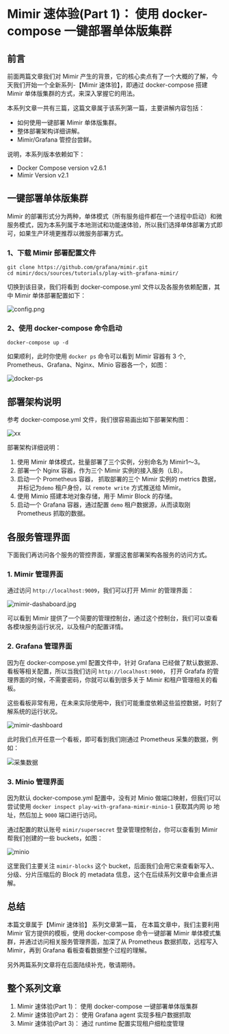 # Mimir 速体验(Part 1)： 使用 docker-compose 一键部署单体版集群

## 前言

前面两篇文章我们对 Mimir 产生的背景，它的核心卖点有了一个大概的了解，今天我们开始一个全新系列-【Mimir 速体验】，即通过 docker-compose 搭建 Mimir 单体版集群的方式，来深入掌握它的用法。

本系列文章一共有三篇，这篇文章属于该系列第一篇，主要讲解内容包括：

- 如何使用一键部署 Mimir 单体版集群。
- 整体部署架构详细讲解。
- Mimir/Grafana 管控台尝鲜。

说明，本系列版本依赖如下： 

- Docker Compose version v2.6.1
- Mimir Version v2.1

## 一键部署单体版集群

Mimir 的部署形式分为两种，单体模式（所有服务组件都在一个进程中启动）和微服务模式，因为本系列属于本地测试和功能速体验，所以我们选择单体部署方式即可，如果生产环境更推荐以微服务部署方式。

### 1、下载 Mimir 部署配置文件

```
git clone https://github.com/grafana/mimir.git
cd mimir/docs/sources/tutorials/play-with-grafana-mimir/
```

切换到该目录，我们将看到 docker-compose.yml 文件以及各服务依赖配置，其中 Mimir 单体部署配置如下：

![config.png](https://user-images.githubusercontent.com/1459834/179004867-5ad23760-83c4-4a46-acc9-b9c96cfb7cd2.png)

### 2、使用 docker-compose 命令启动

```
docker-compose up -d
```

如果顺利，此时你使用 `docker ps`  命令可以看到 Mimir 容器有 3 个, Prometheus、Grafana、Nginx、Minio 容器各一个，如图：

![docker-ps](https://user-images.githubusercontent.com/1459834/178768452-6d9b47ea-2b6e-469a-b022-4765b1a89bf7.jpeg)

## 部署架构说明

参考 docker-compose.yml 文件，我们很容易画出如下部署架构图：

![xx](https://user-images.githubusercontent.com/1459834/178768925-86242db5-9257-4804-901b-7f2335da22f2.jpeg)

部署架构详细说明：

1. 使用 Mimir 单体模式，批量部署了三个实例，分别命名为 Mimir1～3。
2. 部署一个 Nginx 容器，作为三个 Mimir 实例的接入服务（LB）。
3. 启动一个 Prometheus 容器， 抓取部署的三个 Mimir 实例的 metrics 数据，并标记为`demo` 租户身份，以 `remote write` 方式推送给 Mimir。
4. 使用 Mimio 搭建本地对象存储，用于 Mimir Block 的存储。
5. 启动一个 Grafana 容器，通过配置 `demo` 租户数据源，从而读取刚 Prometheus 抓取的数据。

## 各服务管理界面

下面我们再访问各个服务的管控界面，掌握这套部署架构各服务的访问方式。

### 1. Mimir 管理界面

通过访问 `http://localhost:9009`，我们可以打开 Mimir 的管理界面：

![mimir-dashaboard.jpg](https://user-images.githubusercontent.com/1459834/178769461-abde39c0-2293-4583-9a03-f94cdec25d18.jpeg)

可以看到 Mimir 提供了一个简要的管理控制台，通过这个控制台，我们可以查看各模块服务运行状况，以及租户的配置详情。

### 2. Grafana 管理界面

因为在 docker-compose.yml 配置文件中，针对 Grafana 已经做了默认数据源、看板等相关配置，所以当我们访问 `http://localhost:9000`， 打开 Grafafa 的管理界面的时候，不需要密码，你就可以看到很多关于 Mimir 和租户管理相关的看板。

这些看板非常有用，在未来实际使用中，我们可能重度依赖这些监控数据，时刻了解系统的运行状况。

![mimir-dashboard](https://user-images.githubusercontent.com/1459834/178769997-8a9d1015-a081-4434-aac9-8fc5afaeb8db.jpeg)

此时我们点开任意一个看板，即可看到我们刚通过 Prometheus 采集的数据，例如：

![采集数据](https://user-images.githubusercontent.com/1459834/178774924-c84b4704-2cce-4a86-9a39-3f35989241c7.jpeg)

### 3. Minio 管理界面

因为默认 docker-compose.yml 配置中，没有对 Minio 做端口映射，但我们可以尝试使用 `docker inspect play-with-grafana-mimir-minio-1` 获取其内网 ip 地址，然后加上 `9000` 端口进行访问。

通过配置的默认账号 `mimir/supersecret` 登录管理控制台，你可以查看到 Mimir 帮我们创建的一些 buckets，如图：

![minio](https://user-images.githubusercontent.com/1459834/178773464-d816b003-10b6-440e-80e1-d64d1353f09a.jpeg)

这里我们主要关注 `mimir-blocks` 这个 bucket，后面我们会用它来查看新写入、分级、分片压缩后的 Block 的 metadata 信息，这个在后续系列文章中会重点讲解。

## 总结

本篇文章属于【Mimir 速体验】 系列文章第一篇， 在本篇文章中，我们主要利用 Mimir 官方提供的模板，使用 docker-compose 命令一键部署 Mimir 单体模式集群，并通过访问相关服务管理界面，加深了从 Prometheus 数据抓取，远程写入 Mimir，再到 Grafana 看板查看数据整个过程的理解。

另外两篇系列文章将在后面陆续补充，敬请期待。

## 整个系列文章

1. Mimir 速体验(Part 1)： 使用 docker-compose 一键部署单体版集群
2. Mimir 速体验(Part 2)： 使用 Grafana agent 实现多租户数据抓取
3. Mimir 速体验(Part 3)： 通过 runtime 配置实现租户细粒度管理
